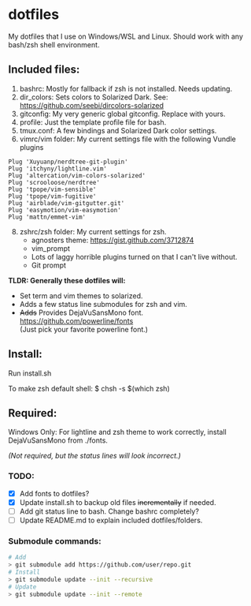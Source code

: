 # dotfiles

My dotfiles that I use on Windows/WSL and Linux. Should work with any bash/zsh shell environment.

## Included files:

1. bashrc: Mostly for fallback if zsh is not installed. Needs updating.  
2. dir_colors: Sets colors to Solarized Dark. See: https://github.com/seebi/dircolors-solarized  
3. gitconfig: My very generic global gitconfig. Replace with yours.
5. profile: Just the template profile file for bash.
6. tmux.conf: A few bindings and Solarized Dark color settings.
7. vimrc/vim folder: My current settings file with the following Vundle plugins

```vimrc
Plug 'Xuyuanp/nerdtree-git-plugin'
Plug 'itchyny/lightline.vim'
Plug 'altercation/vim-colors-solarized'
Plug 'scrooloose/nerdtree'
Plug 'tpope/vim-sensible'
Plug 'tpope/vim-fugitive'
Plug 'airblade/vim-gitgutter.git'
Plug 'easymotion/vim-easymotion'
Plug 'mattn/emmet-vim'
```

8. zshrc/zsh folder: My current settings for zsh. 
    * agnosters theme: https://gist.github.com/3712874
    * vim_prompt
    * Lots of laggy horrible plugins turned on that I can't live without.
    * Git prompt

__TLDR: Generally these dotfiles will:__
* Set term and vim themes to solarized. 
* Adds a few status line submodules for zsh and vim.
* ~~Adds~~ Provides DejaVuSansMono font. https://github.com/powerline/fonts  
(Just pick your favorite powerline font.)

## Install:

Run install.sh

To make zsh default shell: $ chsh -s $(which zsh)

## Required:

Windows Only: For lightline and zsh theme to work correctly, install DejaVuSansMono from ./fonts.

_(Not required, but the status lines will look incorrect.)_

### TODO:

- [x] Add fonts to dotfiles?
- [x] Update install.sh to backup old files ~~incrementally~~ if needed.
- [ ] Add git status line to bash. Change bashrc completely?
- [ ] Update README.md to explain included dotfiles/folders.

### Submodule commands:

```bash
# Add
> git submodule add https://github.com/user/repo.git
# Install
> git submodule update --init --recursive
# Update
> git submodule update --init --remote

```
